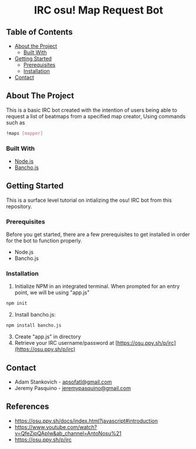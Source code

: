 <h1 align="center">IRC osu! Map Request Bot</h1>

## Table of Contents

* [About the Project](#about-the-project)
  * [Built With](#built-with)
* [Getting Started](#getting-started)
  * [Prerequisites](#prerequisites)
  * [Installation](#installation)
* [Contact](#contact)

## About The Project

This is a basic IRC bot created with the intention of users being able to request a list of beatmaps from a specified map creator, Using commands such as 
```sh
!maps [mapper]
```

### Built With
* [Node.js](https://nodejs.org/en/)
* [Bancho.js](https://bancho.js.org/)


## Getting Started

This is a surface level tutorial on intializing the osu! IRC bot from this repository.

### Prerequisites

Before you get started, there are a few prerequisites to get installed in order for the bot to function properly.
* Node.js
* Bancho.js

### Installation

1. Initialize NPM in an integrated terminal. When prompted for an entry point, we will be using "app.js"
```sh
npm init
```
2. Install bancho.js:
```sh
npm install bancho.js
```
3. Create "app.js" in directory
4. Retrieve your IRC username/password at [https://osu.ppy.sh/p/irc](https://osu.ppy.sh/p/irc)

## Contact

* Adam Stankovich - apsofatl@gmail.com
* Jeremy Pasquino - jeremypasquino@gmail.com

## References

* https://osu.ppy.sh/docs/index.html?javascript#introduction
* https://www.youtube.com/watch?v=QfeZjpQApIw&ab_channel=AntoNosu%21
* https://osu.ppy.sh/p/irc
